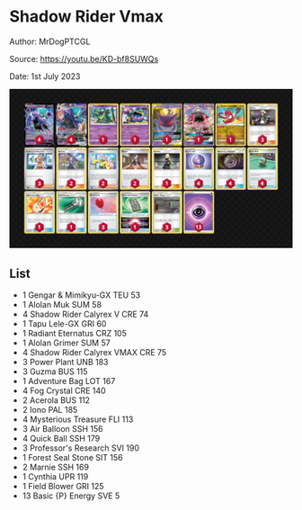 # Shadow Rider Vmax

Author: MrDogPTCGL

Source: <https://youtu.be/KD-bf8SUWQs>

Date: 1st July 2023

![decklist](../../images/PAL/Shadow%20Rider%20Vmax/4-%20Shadow%20Rider%20Vmax.png)

## List

* 1 Gengar & Mimikyu-GX TEU 53
* 1 Alolan Muk SUM 58
* 4 Shadow Rider Calyrex V CRE 74
* 1 Tapu Lele-GX GRI 60
* 1 Radiant Eternatus CRZ 105
* 1 Alolan Grimer SUM 57
* 4 Shadow Rider Calyrex VMAX CRE 75
* 3 Power Plant UNB 183
* 3 Guzma BUS 115
* 1 Adventure Bag LOT 167
* 4 Fog Crystal CRE 140
* 2 Acerola BUS 112
* 2 Iono PAL 185
* 4 Mysterious Treasure FLI 113
* 3 Air Balloon SSH 156
* 4 Quick Ball SSH 179
* 3 Professor's Research SVI 190
* 1 Forest Seal Stone SIT 156
* 2 Marnie SSH 169
* 1 Cynthia UPR 119
* 1 Field Blower GRI 125
* 13 Basic {P} Energy SVE 5
